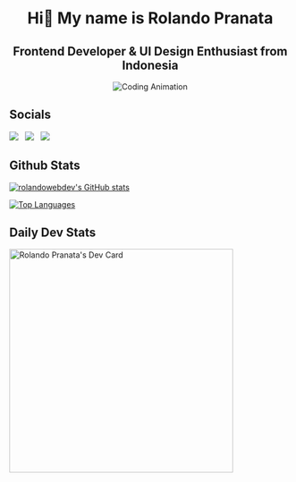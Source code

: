 <div align="left">
   <div align="center">
      <h1>Hi👋 My name is Rolando Pranata</h1>
      <h2>Frontend Developer & UI Design Enthusiast from Indonesia</h2>
      <img alt="Coding Animation"
      src="https://raw.githubusercontent.com/gist/patevs/b007a0e98fb216438d4cbf559fac4166/raw/88f20c9d749d756be63f22b09f3c4ac570bc5101/programming.gif" />
   </div>
   
   ## Socials
   
   <a href="http://www.instagram.com/rolandowebdev" target="_blank" rel="noreferrer"><img src="https://img.shields.io/badge/Instagram-E4405F?style=for-the-badge&logo=instagram&logoColor=white" /></a>&nbsp;&nbsp;
   <a href="https://www.linkedin.com/in/rolandowebdev" target="_blank" rel="noreferrer"><img src="https://img.shields.io/badge/LinkedIn-0077B5?style=for-the-badge&logo=linkedin&logoColor=white"/></a>&nbsp;&nbsp;
   <a href="https://www.twitter.com/rolandowebdev" target="_blank" rel="noreferrer"><img src="https://img.shields.io/badge/Twitter-1DA1F2?style=for-the-badge&logo=twitter&logoColor=white" /></a>&nbsp;&nbsp;
   
   ## Github Stats
   
   <a href="http://www.github.com/rolandowebdev"><img src="https://github-readme-stats.vercel.app/api?username=rolandowebdev&show_icons=true&hide=&count_private=true&title_color=0891b2&text_color=ffffff&icon_color=0891b2&bg_color=1c1917&hide_border=true&show_icons=true" alt="rolandowebdev's GitHub stats"/></a>

   <a href="https://github.com/rolandowebdev" align="left"><img src="https://github-readme-stats.vercel.app/api/top-langs/?username=rolandowebdev&langs_count=10&title_color=0891b2&text_color=ffffff&icon_color=0891b2&bg_color=1c1917&hide_border=true&locale=en&custom_title=Top%20%Languages" alt="Top Languages"/></a>

   ## Daily Dev Stats

  <a href="https://app.daily.dev/rolandowebdev"><img src="https://api.daily.dev/devcards/48e0ee30993d433bac1f171879abe606.png?r=z8m" width="400" alt="Rolando Pranata's Dev Card"/></a>
</div>

